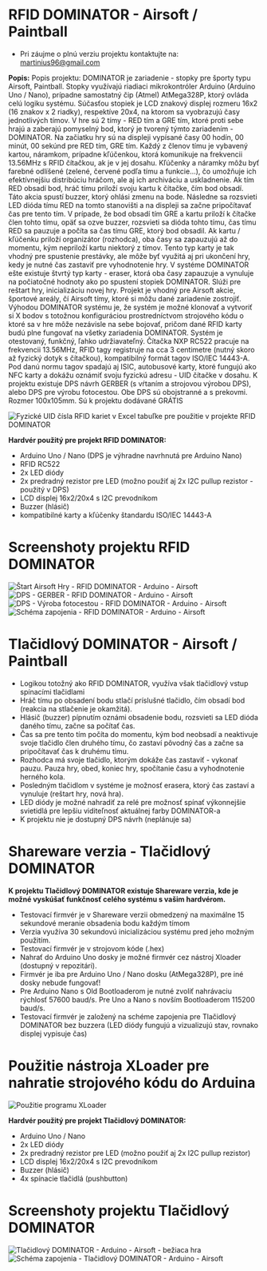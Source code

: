 # RFID DOMINATOR - Airsoft / Paintball
* Pri záujme o plnú verziu projektu kontaktujte na: martinius96@gmail.com

**Popis:**
Popis projektu:
DOMINATOR je zariadenie - stopky pre športy typu Airsoft, Paintball. Stopky využívajú riadiaci mikrokontróler Arduino (Arduino Uno / Nano), prípadne samostatný čip (Atmel) AtMega328P, ktorý ovláda celú logiku systému. Súčasťou stopiek je LCD znakový displej rozmeru 16x2 (16 znakov x 2 riadky), respektíve 20x4, na ktorom sa vyobrazujú časy jednotlivých tímov. V hre sú 2 tímy - RED tím a GRE tím, ktoré proti sebe hrajú a zaberajú pomyselný bod, ktorý je tvorený týmto zariadením - DOMINATOR. Na začiatku hry sú na displeji vypísané časy 00 hodín, 00 minút, 00 sekúnd pre RED tím, GRE tím. Každý z členov tímu je vybavený kartou, náramkom, prípadne kľúčenkou, ktorá komunikuje na frekvencii 13.56MHz s RFID čítačkou, ak je v jej dosahu. Kľúčenky a náramky môžu byť farebné odlíšené (zelené, červené podľa tímu a funkcie...), čo umožňuje ich efektívnejšiu distribúciu hráčom, ale aj ich archiváciu a uskladnenie. Ak tím RED obsadí bod, hráč tímu priloží svoju kartu k čítačke, čím bod obsadí. Táto akcia spustí buzzer, ktorý ohlási zmenu na bode. Následne sa rozsvieti LED dióda tímu RED na tomto stanovišti a na displeji sa začne pripočítavať čas pre tento tím. V prípade, že bod obsadí tím GRE a kartu priloží k čítačke člen tohto tímu, opäť sa ozve buzzer, rozsvieti sa dióda tohto tímu, čas tímu RED sa pauzuje a počíta sa čas tímu GRE, ktorý bod obsadil. Ak kartu / kľúčenku priloží organizátor (rozhodca), oba časy sa zapauzujú až do momentu, kým nepriloží kartu niektorý z tímov. Tento typ karty je tak vhodný pre spustenie prestávky, ale môže byť využitá aj pri ukončení hry, kedy je nutné čas zastaviť pre vyhodnotenie hry. V systéme DOMINATOR ešte existuje štvrtý typ karty - eraser, ktorá oba časy zapauzuje a vynuluje na počiatočné hodnoty ako po spustení stopiek DOMINATOR. Slúži pre reštart hry, inicializáciu novej hry. Projekt je vhodný pre Airsoft akcie, športové areály, čí Airsoft tímy, ktoré si môžu dané zariadenie zostrojiť. Výhodou DOMINATOR systému je, že systém je možné klonovať a vytvoriť si X bodov s totožnou konfiguráciou prostredníctvom strojového kódu o ktoré sa v hre môže nezávisle na sebe bojovať, pričom dané RFID karty budú plne fungovať na všetky zariadenia DOMINATOR. Systém je otestovaný, funkčný, ľahko udržiavateľný. Čítačka NXP RC522 pracuje na frekvencii 13.56MHz, RFID tagy registruje na cca 3 centimetre (nutný skoro až fyzický dotyk s čítačkou), kompatibilný formát tagov ISO/IEC 14443-A. Pod danú normu tagov spadajú aj ISIC, autobusové karty, ktoré fungujú ako NFC karty a dokážu oznámiť svoju fyzickú adresu - UID čítačke v dosahu. K projektu existuje DPS návrh GERBER (s vŕtaním a strojovou výrobou DPS), alebo DPS pre výrobu fotocestou. Obe DPS sú obojstranné a s prekovmi. Rozmer 100x105mm. Sú k projektu dodávané GRÁTIS

![Fyzické UID čísla RFID kariet v Excel tabuľke pre použitie v projekte RFID DOMINATOR](https://i.imgur.com/LvXPxVq.png)

**Hardvér použitý pre projekt RFID DOMINATOR:**
* Arduino Uno / Nano (DPS je výhradne navrhnutá pre Arduino Nano)
* RFID RC522
* 2x LED diódy
* 2x predradný rezistor pre LED (možno použiť aj 2x I2C pullup rezistor - použitý v DPS)
* LCD displej 16x2/20x4 s I2C prevodníkom
* Buzzer (hlásič)
* kompatibilné karty a kľúčenky štandardu ISO/IEC 14443-A
# Screenshoty projektu RFID DOMINATOR
![Štart Airsoft Hry - RFID DOMINATOR - Arduino - Airsoft](https://i.imgur.com/OY0geF2.jpg)
![DPS - GERBER - RFID DOMINATOR - Arduino - Airsoft](https://i.imgur.com/YMe2Y4L.png)
![DPS - Výroba fotocestou - RFID DOMINATOR - Arduino - Airsoft](https://i.imgur.com/cbZssQT.png)
![Schéma zapojenia - RFID DOMINATOR - Arduino - Airsoft](https://i.imgur.com/g5ufkBO.png)

# Tlačidlový DOMINATOR - Airsoft / Paintball
* Logikou totožný ako RFID DOMINATOR, využíva však tlačidlový vstup spínacími tlačidlami
* Hráč tímu po obsadení bodu stlačí príslušné tlačidlo, čím obsadí bod (reakcia na stlačenie je okamžitá). 
* Hlásič (buzzer) pípnutím oznámi obsadenie bodu, rozsvieti sa LED dióda daného tímu, začne sa počítať čas.
* Čas sa pre tento tím počíta do momentu, kým bod neobsadí a neaktivuje svoje tlačidlo člen druhého tímu, čo zastaví pôvodný čas a začne sa pripočítavať čas k druhému tímu.
* Rozhodca má svoje tlačidlo, ktorým dokáže čas zastaviť - vykonať pauzu. Pauza hry, obed, koniec hry, spočítanie času a vyhodnotenie herného kola.
* Posledným tlačidlom v systéme je možnosť erasera, ktorý čas zastaví a vynuluje (reštart hry, nová hra). 
* LED diódy je možné nahradiť za relé pre možnosť spínať výkonnejšie svietidlá pre lepšiu viditeľnosť aktuálnej farby DOMINATOR-a
* K projektu nie je dostupný DPS návrh (neplánuje sa)

# Shareware verzia - Tlačidlový DOMINATOR
**K projektu Tlačidlový DOMINATOR existuje Shareware verzia, kde je možné vyskúšať funkčnosť celého systému s vašim hardvérom.**
* Testovací firmvér je v Shareware verzii obmedzený na maximálne 15 sekundové meranie obsadenia bodu každým tímom
* Verzia využíva 30 sekundovú inicializáciou systému pred jeho možným použitím. 
* Testovací firmvér je v strojovom kóde (.hex)
* Nahrať do Arduino Uno dosky je možné firmvér cez nástroj Xloader (dostupný v repozitári).
* Firmvér je iba pre Arduino Uno / Nano dosku (AtMega328P), pre iné dosky nebude fungovať!
* Pre Arduino Nano s Old Bootloaderom je nutné zvoliť nahrávaciu rýchlosť 57600 baud/s. Pre Uno a Nano s novším Bootloaderom 115200 baud/s.
* Testovací firmvér je založený na schéme zapojenia pre Tlačidlový DOMINATOR bez buzzera (LED diódy fungujú a vizualizujú stav, rovnako displej vypisuje čas)
# Použitie nástroja XLoader pre nahratie strojového kódu do Arduina
![Použitie programu XLoader](https://i.imgur.com/jpKuhTc.png)

**Hardvér použitý pre projekt Tlačidlový DOMINATOR:**
* Arduino Uno / Nano
* 2x LED diódy
* 2x predradný rezistor pre LED (možno použiť aj 2x I2C pullup rezistor)
* LCD displej 16x2/20x4 s I2C prevodníkom
* Buzzer (hlásič)
* 4x spínacie tlačidlá (pushbutton)

# Screenshoty projektu Tlačidlový DOMINATOR
![Tlačidlový DOMINATOR - Arduino - Airsoft - bežiaca hra](https://i.imgur.com/yuHmpZa.jpg)
![Schéma zapojenia - Tlačidlový DOMINATOR - Arduino - Airsoft](https://i.imgur.com/D9KcneX.png)
